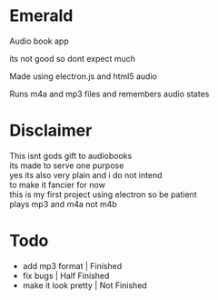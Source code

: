 # Emerald
Audio book app 

its not good so dont expect much

Made using electron.js and html5 audio

Runs m4a and mp3 files and remembers audio states

# **Disclaimer**

This isnt gods gift to audiobooks \
its made to serve one purpose\
yes its also very plain and i do not intend\
to make it fancier for now\
this is my first project using electron so be patient\
plays mp3 and m4a not m4b

# Todo
- add mp3 format | Finished 
- fix bugs | Half Finished
- make it look pretty | Not Finished



